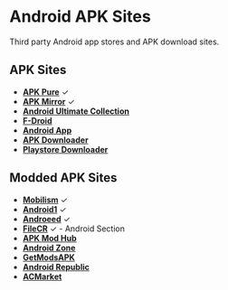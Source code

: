 # Android APK Sites

Third party Android app stores and APK download sites.

## APK Sites

- [**APK Pure**](https://apkpure.com) ✓
- [**APK Mirror**](https://apkmirror.com) ✓
- [**Android Ultimate Collection**](https://forum.xda-developers.com/t/android-ultimate-collection-guides.4513231)
- [**F-Droid**](https://f-droid.org)
- [**Android App**](https://techy-transistor.notion.site/5359aca6d9494ed893e57823f55499e5?v=4a68e3958c1b443fa61e25c87f96d384)
- [**APK Downloader**](https://apps.evozi.com/apk-downloader)
- [**Playstore Downloader**](https://github.com/ClaudiuGeorgiu/PlaystoreDownloader)

## Modded APK Sites

- [**Mobilism**](https://forum.mobilism.org) ✓
- [**Android1**](https://an1.com) ✓
- [**Androeed**](https://androeed.ru) ✓
- [**FileCR**](https://filecr.com/android) ✓ - Android Section
- [**APK Mod Hub**](https://apkmodhub.in)
- [**Android Zone**](https://android-zone.ws)
- [**GetModsAPK**](https://getmodsapk.com)
- [**Android Republic**](https://androidrepublic.org)
- [**ACMarket**](https://acmarket.net)
